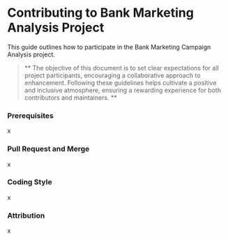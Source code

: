 # Contributing to Bank Marketing Analysis Project

This guide outlines how to participate in the Bank Marketing Campaign Analysis project.

> ** The objective of this document is to set clear expectations for all project participants, encouraging a collaborative approach to enhancement. Following these guidelines helps cultivate a positive and inclusive atmosphere, ensuring a rewarding experience for both contributors and maintainers. **

### Prerequisites
x
### Pull Request and Merge
x
### Coding Style
x
### Attribution
x
